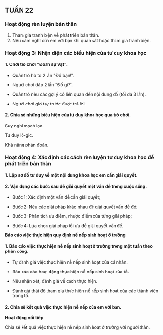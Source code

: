 ## TUẦN 22

### Hoạt động rèn luyện bản thân
1. Tham gia tranh biện về phát triển bản thân.
2. Nêu cảm nghĩ của em với bạn khi quan sát hoặc tham gia tranh biện.

### Hoạt động 3: Nhận diện các biểu hiện của tư duy khoa học
#### 1. Chơi trò chơi "Đoán sự vật".

- Quản trò hô to 2 lần "Đố bạn!".

- Người chơi đáp 2 lần "Đố gì?".

- Quản trò nêu các gợi ý có liên quan đến nội dung đố (tối đa 3 lần).

- Người chơi giơ tay trước được trả lời.

#### 2. Chia sẻ những biểu hiện của tư duy khoa học qua trò chơi.

Suy nghĩ mạch lạc.

Tư duy lô-gic.

Khả năng phán đoán.

### Hoạt động 4: Xác định các cách rèn luyện tư duy khoa học để phát triển bản thân
#### 1. Lập sơ đồ tư duy về một nội dung khoa học em cần giải quyết.
#### 2. Vận dụng các bước sau để giải quyết một vấn đề trong cuộc sống.

- Bước 1: Xác định một vấn đề cần giải quyết;

- Bước 2: Nêu các giải pháp khác nhau để giải quyết vấn đề đó;

- Bước 3: Phân tích ưu điểm, nhược điểm của từng giải pháp;

- Bước 4: Lựa chọn giải pháp tối ưu để giải quyết vấn đề.

**Báo cáo việc thực hiện quy định nề nếp sinh hoạt ở trường**

#### 1. Báo cáo việc thực hiện nề nếp sinh hoạt ở trường trong một tuần theo phân công.

- Tự đánh giá việc thực hiện nề nếp sinh hoạt của cá nhân.

- Báo cáo các hoạt động thực hiện nề nếp sinh hoạt của tổ.

- Nêu nhận xét, đánh giá về cách thực hiện.

- Đánh giá thái độ tham gia thực hiện nề nếp sinh hoạt của các thành viên trong tổ.

#### 2. Chia sẻ kết quả việc thực hiện nề nếp của em với bạn.

**Hoạt động nối tiếp**

Chia sẻ kết quả việc thực hiện nề nếp sinh hoạt ở trường với người thân.
